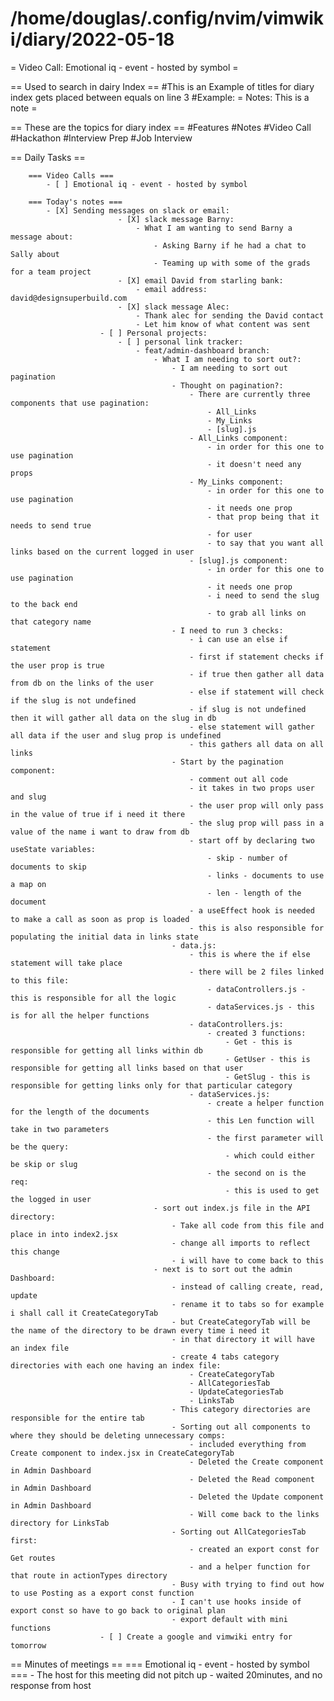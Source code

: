 # /home/douglas/.config/nvim/vimwiki/diary/2022-05-18

= Video Call: Emotional iq - event - hosted by symbol =

== Used to search in dairy Index ==
    #This is an Example of titles for diary index gets placed between equals on line 3
    #Example: = Notes: This is a note =

== These are the topics for diary index ==
    #Features
    #Notes
    #Video Call
    #Hackathon
    #Interview Prep
    #Job Interview

== Daily Tasks ==

        === Video Calls ===
            - [ ] Emotional iq - event - hosted by symbol

        === Today's notes ===
            - [X] Sending messages on slack or email:
							- [X] slack message Barny:
								- What I am wanting to send Barny a message about:
									- Asking Barny if he had a chat to Sally about
									- Teaming up with some of the grads for a team project
							- [X] email David from starling bank:
								- email address: david@designsuperbuild.com 
							- [X] slack message Alec:
								- Thank alec for sending the David contact 
								- Let him know of what content was sent
						- [ ] Personal projects:
							- [ ] personal link tracker:
								- feat/admin-dashboard branch:
									- What I am needing to sort out?:
										- I am needing to sort out pagination
										- Thought on pagination?:
											- There are currently three components that use pagination:
												- All_Links
												- My_Links
												- [slug].js
											- All_Links component:
												- in order for this one to use pagination
												- it doesn't need any props
											- My_Links component:
												- in order for this one to use pagination
												- it needs one prop
												- that prop being that it needs to send true
												- for user
												- to say that you want all links based on the current logged in user
											- [slug].js component:
												- in order for this one to use pagination
												- it needs one prop
												- i need to send the slug to the back end
												- to grab all links on that category name
										- I need to run 3 checks:
											- i can use an else if statement
											- first if statement checks if the user prop is true
											- if true then gather all data from db on the links of the user
											- else if statement will check if the slug is not undefined
											- if slug is not undefined then it will gather all data on the slug in db
											- else statement will gather all data if the user and slug prop is undefined
											- this gathers all data on all links
										- Start by the pagination component:
											- comment out all code
											- it takes in two props user and slug
											- the user prop will only pass in the value of true if i need it there
											- the slug prop will pass in a value of the name i want to draw from db
											- start off by declaring two useState variables:
												- skip - number of documents to skip
												- links - documents to use a map on
												- len - length of the document
											- a useEffect hook is needed to make a call as soon as prop is loaded
											- this is also responsible for populating the initial data in links state
										- data.js:
											- this is where the if else statement will take place
											- there will be 2 files linked to this file:
												- dataControllers.js - this is responsible for all the logic
												- dataServices.js - this is for all the helper functions
											- dataControllers.js:
												- created 3 functions:
													- Get - this is responsible for getting all links within db
													- GetUser - this is responsible for getting all links based on that user
													- GetSlug - this is responsible for getting links only for that particular category
											- dataServices.js:
												- create a helper function for the length of the documents
												- this Len function will take in two parameters
												- the first parameter will be the query:
													- which could either be skip or slug
												- the second on is the req:
													- this is used to get the logged in user
									- sort out index.js file in the API directory:
										- Take all code from this file and place in into index2.jsx
										- change all imports to reflect this change
										- i will have to come back to this
									- next is to sort out the admin Dashboard:
										- instead of calling create, read, update
										- rename it to tabs so for example i shall call it CreateCategoryTab
										- but CreateCategoryTab will be the name of the directory to be drawn every time i need it
										- in that directory it will have an index file
										- create 4 tabs category directories with each one having an index file:
											- CreateCategoryTab
											- AllCategoriesTab
											- UpdateCategoriesTab
											- LinksTab
										- This category directories are responsible for the entire tab
										- Sorting out all components to where they should be deleting unnecessary comps:
											- included everything from Create component to index.jsx in CreateCategoryTab
											- Deleted the Create component in Admin Dashboard
											- Deleted the Read component in Admin Dashboard
											- Deleted the Update component in Admin Dashboard
											- Will come back to the links directory for LinksTab
										- Sorting out AllCategoriesTab first:
											- created an export const for Get routes
											- and a helper function for that route in actionTypes directory
										- Busy with trying to find out how to use Posting as a export const function
										- I can't use hooks inside of export const so have to go back to original plan
										- export default with mini functions
						- [ ] Create a google and vimwiki entry for tomorrow

== Minutes of meetings ==
	=== Emotional iq - event - hosted by symbol ===
		- The host for this meeting did not pitch up
		- waited 20minutes, and no response from host
